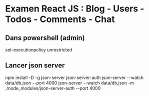 # Examen React JS : Blog - Users - Todos - Comments - Chat

## Dans powershell (admin)

set-executionpolicy unrestricted

## Lancer json server

npm install -D -g json-server json-server-auth
json-server --watch data/db.json --port 4000
json-server --watch data/db.json -m ./node_modules/json-server-auth --port 4000
